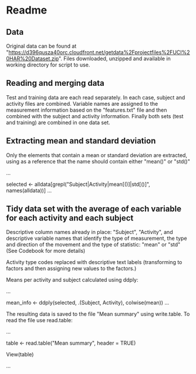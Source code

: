 # Readme

## Data

Original data can be found at "https://d396qusza40orc.cloudfront.net/getdata%2Fprojectfiles%2FUCI%20HAR%20Dataset.zip".  Files downloaded, unzipped and available in working directory for script to use.

## Reading and merging data
Test and training data are each read separately.  In each case, subject and activity files are combined. Variable names are assigned to the measurement information based on the "features.txt" file and then combined with the subject and activity information. 
Finally both sets (test and training) are combined in one data set.

## Extracting mean and standard deviation
Only the elements that contain a mean or standard deviation are extracted, using as a reference that the name should contain either "mean()" or "std()"

... 

  selected <- alldata[grepl("Subject|Activity|mean[()]|std[()]", names(alldata))]
...


## Tidy data set with the average of each variable for each activity and each subject
Descriptive column names already in place: "Subject", "Activity", and descriptive variable names that identify the type of measurement, the type and direction of the movement and the type of statistic: "mean" or "std"  (See Codebook for more details)

Activity type codes replaced with descriptive text labels (transforming to factors and then assigning new values to the factors.)

Means per activity and subject calculated using ddply:

...

  mean_info <- ddply(selected, .(Subject, Activity), colwise(mean))
...

The resulting data is saved to the file "Mean summary" using write.table.  To read the file use read.table:

...

  table <- read.table("Mean summary", header = TRUE)

  View(table)

...
